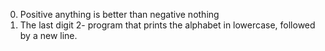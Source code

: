 0. Positive anything is better than negative nothing
1. The last digit
2- program that prints the alphabet in lowercase, followed by a new line.

